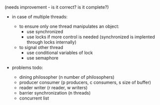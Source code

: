 (needs improvement - is it correct? is it complete?)
- in case of multiple threads:
  - to ensure only one thread manipulates an object:
    - use synchronized
    - use locks if more control is needed (synchronized is implented through locks internally)
  - to signal other thread
    - use conditional variables of lock
    - use semaphore
   
- problems todo:
  - dining philosopher (n number of philosophers)
  - producer consumer (p producers, c consumers, s size of buffer)
  - reader writer (r reader, w writers)
  - barrier synchronization (n threads)
  - concurrent list
